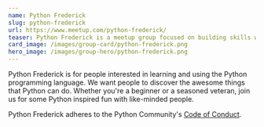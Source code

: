 ```yaml
---
name: Python Frederick
slug: python-frederick
url: https://www.meetup.com/python-frederick/
teaser: Python Frederick is a meetup group focused on building skills with the Python programming language. The group is the largest and most active Python group in the state of Maryland.
card_image: /images/group-card/python-frederick.png
hero_image: /images/group-hero/python-frederick.png
---
```

Python Frederick is for people interested in learning and using the Python programming language. We want people to discover the awesome things that Python can do. Whether you're a beginner or a seasoned veteran, join us for some Python inspired fun with like-minded people.

Python Frederick adheres to the Python Community's [Code of Conduct](https://www.python.org/psf/codeofconduct/).
